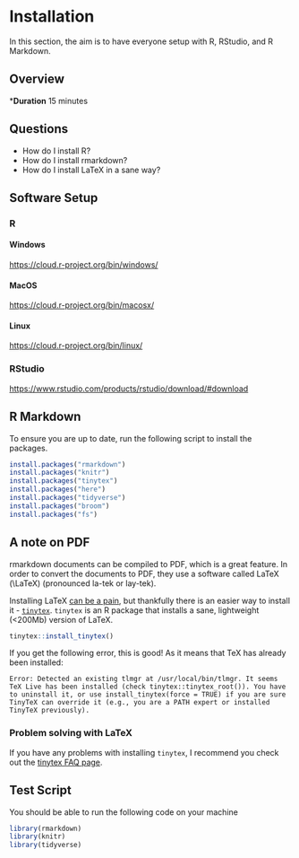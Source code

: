 # Installation

In this section, the aim is to have everyone setup with R, RStudio, and R Markdown.

## Overview

***Duration** 15 minutes

## Questions

* How do I install R?
* How do I install rmarkdown?
* How do I install LaTeX in a sane way?

## Software Setup

### R

#### Windows

https://cloud.r-project.org/bin/windows/

#### MacOS

https://cloud.r-project.org/bin/macosx/

#### Linux

https://cloud.r-project.org/bin/linux/

### RStudio

https://www.rstudio.com/products/rstudio/download/#download

## R Markdown

To ensure you are up to date, run the following script to install the packages.


```r
install.packages("rmarkdown")
install.packages("knitr")
install.packages("tinytex")
install.packages("here")
install.packages("tidyverse")
install.packages("broom")
install.packages("fs")
```

## A note on PDF

rmarkdown documents can be compiled to PDF, which is a great feature. In order to convert the documents to PDF, they use a software called LaTeX (\LaTeX) (pronounced la-tek or lay-tek). 

Installing LaTeX [can be a pain](https://yihui.name/tinytex/pain/), but thankfully there is an easier way to install it - [`tinytex`](https://yihui.name/tinytex/). `tinytex` is an R package that installs a sane, lightweight (<200Mb) version of LaTeX. 


```r
tinytex::install_tinytex()
```

If you get the following error, this is good! As it means that TeX has already been installed:

```
Error: Detected an existing tlmgr at /usr/local/bin/tlmgr. It seems TeX Live has been installed (check tinytex::tinytex_root()). You have to uninstall it, or use install_tinytex(force = TRUE) if you are sure TinyTeX can override it (e.g., you are a PATH expert or installed TinyTeX previously).
```

### Problem solving with LaTeX

If you have any problems with installing `tinytex`, I recommend you check out the [tinytex FAQ page](https://yihui.name/tinytex/faq/).

## Test Script

You should be able to run the following code on your machine


```r
library(rmarkdown)
library(knitr)
library(tidyverse)
```
